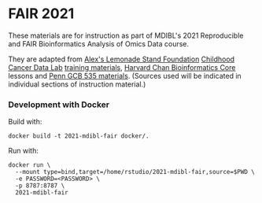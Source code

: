 # FAIR 2021 

These materials are for instruction as part of MDIBL's 2021 Reproducible and FAIR Bioinformatics Analysis of Omics Data course.

They are adapted from [Alex's Lemonade Stand Foundation](https://www.alexslemonade.org/) [Childhood Cancer Data Lab](https://www.ccdatalab.org/) [training materials](https://github.com/AlexsLemonade/training-modules), [Harvard Chan Bioinformatics Core](http://bioinformatics.sph.harvard.edu/) lessons and [Penn GCB 535 materials](https://github.com/greenelab/GCB535).
(Sources used will be indicated in individual sections of instruction material.)


### Development with Docker

Build with:

```
docker build -t 2021-mdibl-fair docker/.
```

Run with:

```
docker run \
  --mount type=bind,target=/home/rstudio/2021-mdibl-fair,source=$PWD \
  -e PASSWORD=<PASSWORD> \
  -p 8787:8787 \
  2021-mdibl-fair
```
